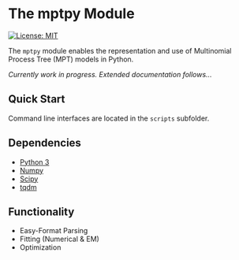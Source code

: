 The mptpy Module
================

[![License: MIT](https://img.shields.io/badge/License-MIT-yellow.svg)](https://raw.githubusercontent.com/CognitiveComputationLab/mptpy/master/LICENSE)

The `mptpy` module enables the representation and use of Multinomial Process Tree (MPT) models in Python.

*Currently work in progress. Extended documentation follows...*

## Quick Start

Command line interfaces are located in the `scripts` subfolder.

## Dependencies

- [Python 3](https://www.python.org)
- [Numpy](http://www.numpy.org)
- [Scipy](https://www.scipy.org)
- [tqdm](https://github.com/tqdm/tqdm)

## Functionality

- Easy-Format Parsing
- Fitting (Numerical & EM)
- Optimization
